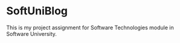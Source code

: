 # SoftUniBlog
This is my project assignment for Software Technologies module in Software University.
